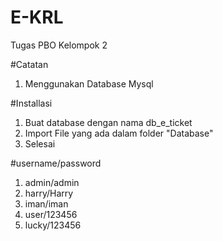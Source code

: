 # E-KRL
Tugas PBO Kelompok 2

#Catatan
1. Menggunakan Database Mysql

#Installasi
1. Buat database dengan nama db_e_ticket
2. Import File yang ada dalam folder "Database"
3. Selesai

#username/password
1. admin/admin
2. harry/Harry
3. iman/iman
4. user/123456
5. lucky/123456
